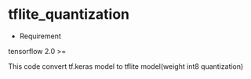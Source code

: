 # tflite_quantization

- Requirement

tensorflow 2.0 >=

This code convert tf.keras model to tflite model(weight int8 quantization)

